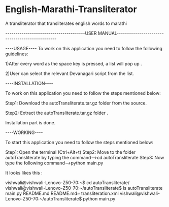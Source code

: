 # English-Marathi-Transliterator
A transliterator that transliterates english words to marathi

---------------------------------------USER MANUAL------------------------------------------------

----USAGE----
To work on this application you need to follow the following guidelines:

1)After every word as the space key is pressed, a list will pop up .

2)User can select the relevant Devanagari script from the list.


----INSTALLATION----

To work on this application you need to follow the steps mentioned below:

Step1:
Download the autoTransliterate.tar.gz folder from the source.

Step2:
Extract the autoTransliterate.tar.gz folder .

Installation part is done.


----WORKING----

To start this application you need to follow the steps mentioned below:

Step1:
Open the terminal (Ctrl+Alt+t)
Step2:
Move to the folder autoTransliterate by typing the command-->cd autoTransliterate
Step3:
Now type the following command-->python main.py

It looks likes this :

vishwali@vishwali-Lenovo-Z50-70:~$ cd autoTransliterate/
vishwali@vishwali-Lenovo-Z50-70:~/autoTransliterate$ ls
autoTransliterate  main.py  README.md  README.md~  transliteration.xml
vishwali@vishwali-Lenovo-Z50-70:~/autoTransliterate$ python main.py

